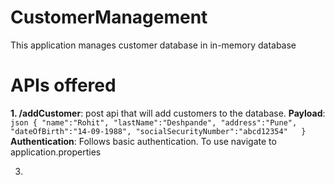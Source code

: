 # CustomerManagement
This application manages customer database in in-memory database

# APIs offered
**1. /addCustomer**: post api that will add customers to the database.
    **Payload**:
    ```json
    {
      "name":"Rohit",
      "lastName":"Deshpande",
      "address":"Pune",
      "dateOfBirth":"14-09-1988",
      "socialSecurityNumber":"abcd12354"  
    }
    ```
    **Authentication**:
      Follows basic authentication. To use navigate to application.properties

   
3. 


